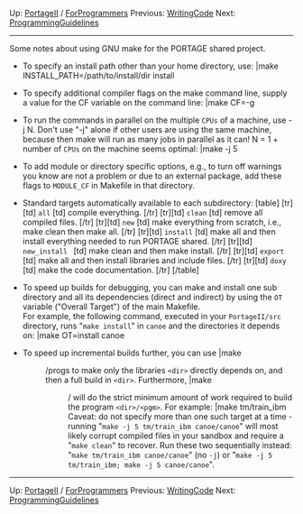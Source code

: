Up: [PortageII](PortageMachineTranslation.md) / [ForProgrammers](PORTAGE_sharedProgrammerReference.md)
Previous: [WritingCode](PORTAGE_sharedWritingCode.md)
Next: [ProgrammingGuidelines](PORTAGE_sharedProgrammingGuidelines.md)

-------

Some notes about using GNU make for the PORTAGE shared project.

* To specify an install path other than your home directory, use:
|make INSTALL_PATH=/path/to/install/dir install

* To specify additional compiler flags on the make command line, supply a value for the CF variable on the command line:
|make CF=-g <target>

* To run the commands in parallel on the multiple `CPUs` of a machine, use -j N.  Don't use "-j" alone if other users are using the same machine, because then make will run as many jobs in parallel as it can!  N = 1 + number of `CPUs` on the machine seems optimal:
|make -j 5 <target>

* To add module or directory specific options, e.g., to turn off warnings you know are not a problem or due to an external package, add these flags to `MODULE_CF` in Makefile in that directory.

* Standard targets automatically available to each subdirectory:
[table]
[tr][td] `all` [td] compile everything. [/tr]
[tr][td] `clean` [td] remove all compiled files. [/tr]
[tr][td] `new` [td] make everything from scratch, i.e., make clean then make all. [/tr]
[tr][td] `install` [td] make all and then install everything needed to run PORTAGE shared. [/tr]
[tr][td] `new_install ` [td] make clean and then make install. [/tr]
[tr][td] `export` [td] make all and then install libraries and include files. [/tr]
[tr][td] `doxy` [td] make the code documentation. [/tr]
[/table]


* To speed up builds for debugging, you can make and install one sub directory and all its dependencies (direct and indirect) by using the `OT` variable ("Overall Target") of the main Makefile.  
For example, the following command, executed in your `PortageII/src` directory, runs "`make install`" in `canoe` and the directories it depends on:
|make OT=install canoe

* To speed up incremental builds further, you can use
|make <dir>/progs
to make only the libraries `<dir>` directly depends on, and then a full build in `<dir>`. 
Furthermore,
|make <dir>/<pgm>
will do the strict minimum amount of work required to build the program `<dir>/<pgm>`.
For example:
|make tm/train_ibm
Caveat: do not specify more than one such target at a time - running "`make -j 5 tm/train_ibm canoe/canoe`" will most likely corrupt compiled files in your sandbox and require a "`make clean`" to recover.  Run these two sequentially instead: "`make tm/train_ibm canoe/canoe`" (no `-j`) or "`make -j 5 tm/train_ibm; make -j 5 canoe/canoe`".

--------

Up: [PortageII](PortageMachineTranslation.md) / [ForProgrammers](PORTAGE_sharedProgrammerReference.md)
Previous: [WritingCode](PORTAGE_sharedWritingCode.md)
Next: [ProgrammingGuidelines](PORTAGE_sharedProgrammingGuidelines.md)